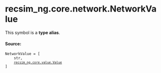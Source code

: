 <div itemscope itemtype="http://developers.google.com/ReferenceObject">
<meta itemprop="name" content="recsim_ng.core.network.NetworkValue" />
<meta itemprop="path" content="Stable" />
</div>

# recsim_ng.core.network.NetworkValue

<!-- Insert buttons and diff -->

This symbol is a **type alias**.

#### Source:

<pre class="devsite-click-to-copy prettyprint lang-py tfo-signature-link">
<code>NetworkValue = <class 'Mapping'>[
    str,
    <a href="../../../recsim_ng/core/value/Value.md"><code>recsim_ng.core.value.Value</code></a>
]
</code></pre>

<!-- Placeholder for "Used in" -->
